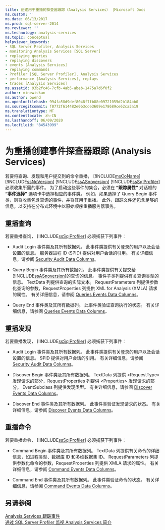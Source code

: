 ```yaml
---
title: 创建用于重播的探查器跟踪（Analysis Services） |Microsoft Docs
ms.custom: ''
ms.date: 06/13/2017
ms.prod: sql-server-2014
ms.reviewer: ''
ms.technology: analysis-services
ms.topic: conceptual
helpviewer_keywords:
- SQL Server Profiler, Analysis Services
- monitoring Analysis Services [SQL Server]
- replaying queries
- replaying discovers
- events [Analysis Services]
- replaying commands
- Profiler [SQL Server Profiler], Analysis Services
- performance [Analysis Services], replays
- traces [Analysis Services]
ms.assetid: 93b2fc46-7cfb-4ab5-abeb-1475a7d6f0f2
author: minewiskan
ms.author: owend
ms.openlocfilehash: 994fa58d9def8048f7fb88e09721055d2b184bb0
ms.sourcegitcommit: f0772f614482e0b3cde3609e178689ce62ca3a19
ms.translationtype: MT
ms.contentlocale: zh-CN
ms.lasthandoff: 06/09/2020
ms.locfileid: "84543999"
---
```

# <a name="create-profiler-traces-for-replay-analysis-services"></a>为重播创建事件探查器跟踪 (Analysis Services)
  若要将查询、发现和用户提交到的命令重播， [!INCLUDE[msCoName](../../includes/msconame-md.md)] [!INCLUDE[ssNoVersion](../../includes/ssnoversion-md.md)] [!INCLUDE[ssASnoversion](../../includes/ssasnoversion-md.md)] [!INCLUDE[ssSqlProfiler](../../includes/sssqlprofiler-md.md)] 必须收集所需的事件。 为了启动这些事件的集合，必须在 **“跟踪属性”** 对话框的 **“事件选择”** 选项卡中选择相应的事件类。 例如，如果选择了 Query Begin 事件类，则将收集包含查询的事件，并将其用于重播。 此外，跟踪文件还包含足够的信息，以支持在分布式环境中以原始顺序重播服务器事务。  
  
## <a name="replay-for-queries"></a>重播查询  
 若要重播查询， [!INCLUDE[ssSqlProfiler](../../includes/sssqlprofiler-md.md)] 必须捕获下列事件：  
  
-   Audit Login 事件类及其所有数据列。 此事件类提供有关登录的用户以及会话设置的信息。 服务器进程 ID (SPID) 提供对用户会话的引用。 有关详细信息，请参阅 [Security Audit Data Columns](https://docs.microsoft.com/bi-reference/trace-events/security-audit-data-columns)。  
  
-   Query Begin 事件类及其所有数据列。 此事件类提供有关提交给 [!INCLUDE[ssASnoversion](../../includes/ssasnoversion-md.md)]的查询的信息。 事件子类列提供有关查询类型的信息。 TextData 列提供查询的实际文本。 RequestParameters 列提供参数化查询的参数，RequestProperties 列提供 XML for Analysis (XMLA) 请求的属性。 有关详细信息，请参阅 [Queries Events Data Columns](https://docs.microsoft.com/bi-reference/trace-events/queries-events-data-columns)。  
  
-   Query End 事件类及其所有数据列。 此事件类验证查询执行的状态。 有关详细信息，请参阅 [Queries Events Data Columns](https://docs.microsoft.com/bi-reference/trace-events/queries-events-data-columns)。  
  
## <a name="replay-for-discovers"></a>重播发现  
 若要重播发现， [!INCLUDE[ssSqlProfiler](../../includes/sssqlprofiler-md.md)] 必须捕获下列事件：  
  
-   Audit Login 事件类及其所有数据列。 此事件类提供有关登录的用户以及会话设置的信息。 SPID 提供对用户会话的引用。 有关详细信息，请参阅 [Security Audit Data Columns](https://docs.microsoft.com/bi-reference/trace-events/security-audit-data-columns)。  
  
-   Discover Begin 事件类及其所有数据列。 TextData 列提供 \<RequestType> 发现请求的部分，RequestProperties 列提供 \<Properties> 发现请求的部分。 EventSubclass 列提供发现类型。 有关详细信息，请参阅 [Discover Events Data Columns](https://docs.microsoft.com/bi-reference/trace-events/discover-events-data-columns)。  
  
-   Discover End 事件类及其所有数据列。 此事件类验证发现请求的状态。 有关详细信息，请参阅 [Discover Events Data Columns](https://docs.microsoft.com/bi-reference/trace-events/discover-events-data-columns)。  
  
## <a name="replay-for-commands"></a>重播命令  
 若要重播命令， [!INCLUDE[ssSqlProfiler](../../includes/sssqlprofiler-md.md)] 必须捕获下列事件：  
  
-   Command Begin 事件类及其所有数据列。 TextData 列提供有关命令的详细信息，如进程类型、数据库 ID 和多维数据集 ID。 RequestParameters 列提供参数化命令的参数，RequestProperties 列提供 XMLA 请求的属性。 有关详细信息，请参阅 [Command Events Data Columns](https://docs.microsoft.com/bi-reference/trace-events/command-events-data-columns)。  
  
-   Command End 事件类及其所有数据列。 此事件类验证命令的状态。 有关详细信息，请参阅 [Command Events Data Columns](https://docs.microsoft.com/bi-reference/trace-events/command-events-data-columns)。  
  
## <a name="see-also"></a>另请参阅  
 [Analysis Services 跟踪事件](https://docs.microsoft.com/bi-reference/trace-events/analysis-services-trace-events)   
 [通过 SQL Server Profiler 监视 Analysis Services 简介](introduction-to-monitoring-analysis-services-with-sql-server-profiler.md)  
  
  

